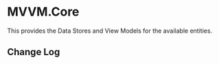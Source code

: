 # MVVM.Core
This provides the Data Stores and View Models for the available entities.

## Change Log

